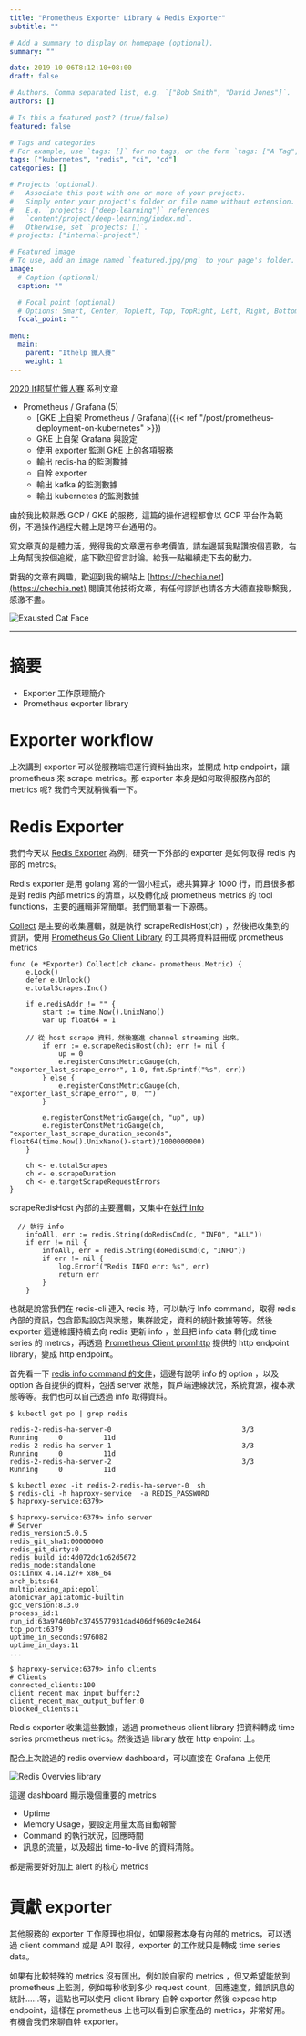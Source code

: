```yaml
---
title: "Prometheus Exporter Library & Redis Exporter"
subtitle: ""

# Add a summary to display on homepage (optional).
summary: ""

date: 2019-10-06T8:12:10+08:00
draft: false

# Authors. Comma separated list, e.g. `["Bob Smith", "David Jones"]`.
authors: []

# Is this a featured post? (true/false)
featured: false

# Tags and categories
# For example, use `tags: []` for no tags, or the form `tags: ["A Tag", "Another Tag"]` for one or more tags.
tags: ["kubernetes", "redis", "ci", "cd"]
categories: []

# Projects (optional).
#   Associate this post with one or more of your projects.
#   Simply enter your project's folder or file name without extension.
#   E.g. `projects: ["deep-learning"]` references 
#   `content/project/deep-learning/index.md`.
#   Otherwise, set `projects: []`.
# projects: ["internal-project"]

# Featured image
# To use, add an image named `featured.jpg/png` to your page's folder. 
image:
  # Caption (optional)
  caption: ""

  # Focal point (optional)
  # Options: Smart, Center, TopLeft, Top, TopRight, Left, Right, BottomLeft, Bottom, BottomRight
  focal_point: ""

menu:
  main:
    parent: "Ithelp 鐵人賽"
    weight: 1
---
```


[2020 It邦幫忙鐵人賽](https://ithelp.ithome.com.tw/2020ironman) 系列文章

- Prometheus / Grafana (5)
  - [GKE 上自架 Prometheus / Grafana]({{< ref "/post/prometheus-deployment-on-kubernetes" >}})
  - GKE 上自架 Grafana 與設定
  - 使用 exporter 監測 GKE 上的各項服務
  - 輸出 redis-ha 的監測數據
  - 自幹 exporter
  - 輸出 kafka 的監測數據
  - 輸出 kubernetes 的監測數據

由於我比較熟悉 GCP / GKE 的服務，這篇的操作過程都會以 GCP 平台作為範例，不過操作過程大體上是跨平台通用的。

寫文章真的是體力活，覺得我的文章還有參考價值，請左邊幫我點讚按個喜歡，右上角幫我按個追縱，底下歡迎留言討論。給我一點繼續走下去的動力。

對我的文章有興趣，歡迎到我的網站上 [https://chechia.net](https://chechia.net) 閱讀其他技術文章，有任何謬誤也請各方大德直接聯繫我，感激不盡。

![Exausted Cat Face](https://d32l83enj9u8rg.cloudfront.net/wp-content/uploads/iStock-966846550-cat-overheating-simonkr-1-940x470.jpg)

---

# 摘要

* Exporter 工作原理簡介
* Prometheus exporter library

# Exporter workflow

上次講到 exporter 可以從服務端把運行資料抽出來，並開成 http endpoint，讓 prometheus 來 scrape metrics。那 exporter 本身是如何取得服務內部的 metrics 呢? 我們今天就稍微看一下。

# Redis Exporter

我們今天以 [Redis Exporter](https://github.com/oliver006/redis_exporter) 為例，研究一下外部的 exporter 是如何取得 redis 內部的 metrcs。

Redis exporter 是用 golang 寫的一個小程式，總共算算才 1000 行，而且很多都是對 redis 內部 metrics 的清單，以及轉化成 prometheus metrics 的 tool functions，主要的邏輯非常簡單。我們簡單看一下源碼。


[Collect](https://github.com/oliver006/redis_exporter/blob/master/exporter.go#L386) 是主要的收集邏輯，就是執行 scrapeRedisHost(ch) ，然後把收集到的資訊，使用 [Prometheus Go Client Library](https://github.com/prometheus/client_golang) 的工具將資料註冊成 prometheus metrics

```
func (e *Exporter) Collect(ch chan<- prometheus.Metric) {
	e.Lock()
	defer e.Unlock()
	e.totalScrapes.Inc()

	if e.redisAddr != "" {
		start := time.Now().UnixNano()
		var up float64 = 1

    // 從 host scrape 資料，然後塞進 channel streaming 出來。
		if err := e.scrapeRedisHost(ch); err != nil {
			up = 0
			e.registerConstMetricGauge(ch, "exporter_last_scrape_error", 1.0, fmt.Sprintf("%s", err))
		} else {
			e.registerConstMetricGauge(ch, "exporter_last_scrape_error", 0, "")
		}

		e.registerConstMetricGauge(ch, "up", up)
		e.registerConstMetricGauge(ch, "exporter_last_scrape_duration_seconds", float64(time.Now().UnixNano()-start)/1000000000)
	}

	ch <- e.totalScrapes
	ch <- e.scrapeDuration
	ch <- e.targetScrapeRequestErrors
}
```

scrapeRedisHost 內部的主要邏輯，又集中在[執行 Info](https://github.com/oliver006/redis_exporter/blob/master/exporter.go#L1144)

```
  // 執行 info 
	infoAll, err := redis.String(doRedisCmd(c, "INFO", "ALL"))
	if err != nil {
		infoAll, err = redis.String(doRedisCmd(c, "INFO"))
		if err != nil {
			log.Errorf("Redis INFO err: %s", err)
			return err
		}
	}
```

也就是說當我們在 redis-cli 連入 redis 時，可以執行 Info command，取得 redis 內部的資訊，包含節點設店與狀態，集群設定，資料的統計數據等等。然後 exporter 這邊維護持續去向 redis 更新 info ，並且把 info data 轉化成 time series 的 metrcs，再透過 [Prometheus Client promhttp](https://github.com/prometheus/client_golang/tree/master/prometheus/promhttp) 提供的 http endpoint library，變成 http endpoint。

首先看一下 [redis info command 的文件](https://redis.io/commands/info)，這邊有說明 info 的 option ，以及 option 各自提供的資料，包括 server 狀態，賀戶端連線狀況，系統資源，複本狀態等等。我們也可以自己透過 info 取得資料。

```
$ kubectl get po | grep redis

redis-2-redis-ha-server-0                                3/3     Running     0          11d
redis-2-redis-ha-server-1                                3/3     Running     0          11d
redis-2-redis-ha-server-2                                3/3     Running     0          11d

$ kubectl exec -it redis-2-redis-ha-server-0  sh
$ redis-cli -h haproxy-service  -a REDIS_PASSWORD
$ haproxy-service:6379>

$ haproxy-service:6379> info server
# Server
redis_version:5.0.5
redis_git_sha1:00000000
redis_git_dirty:0
redis_build_id:4d072dc1c62d5672
redis_mode:standalone
os:Linux 4.14.127+ x86_64
arch_bits:64
multiplexing_api:epoll
atomicvar_api:atomic-builtin
gcc_version:8.3.0
process_id:1
run_id:63a97460b7c3745577931dad406df9609c4e2464
tcp_port:6379
uptime_in_seconds:976082
uptime_in_days:11
...

$ haproxy-service:6379> info clients
# Clients
connected_clients:100
client_recent_max_input_buffer:2
client_recent_max_output_buffer:0
blocked_clients:1
```

Redis exporter 收集這些數據，透過 prometheus client library 把資料轉成 time series prometheus metrics。然後透過 library 放在 http enpoint 上。

配合上次說過的 redis overview dashboard，可以直接在 Grafana 上使用

![Redis Overvies library](https://cloud.githubusercontent.com/assets/1222339/19412031/897549c6-92da-11e6-84a0-b091f9deb81d.png)

這邊 dashboard 顯示幾個重要的 metrics

* Uptime
* Memory Usage，要設定用量太高自動報警
* Command 的執行狀況，回應時間
* 訊息的流量，以及超出 time-to-live 的資料清除。

都是需要好好加上 alert 的核心 metrics

# 貢獻 exporter

其他服務的 exporter 工作原理也相似，如果服務本身有內部的 metrics，可以透過 client command 或是 API 取得，exporter 的工作就只是轉成 time series data。

如果有比較特殊的 metrics 沒有匯出，例如說自家的 metrics ，但又希望能放到 prometheus 上監測，例如每秒收到多少 request count，回應速度，錯誤訊息的統計......等，這點也可以使用 client library 自幹 exporter 然後 expose http endpoint，這樣在 prometheus 上也可以看到自家產品的 metrics，非常好用。有機會我們來聊自幹 exporter。
